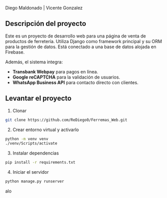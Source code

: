 Diego Maldonado | Vicente Gonzalez

## Descripción del proyecto

Este es un proyecto de desarrollo web para una página de venta de productos de ferretería. Utiliza Django como framework principal y su ORM para la gestión de datos. Está conectado a una base de datos alojada en Firebase.

Además, el sistema integra:

- **Transbank Webpay** para pagos en línea.
- **Google reCAPTCHA** para la validación de usuarios.
- **WhatsApp Business API** para contacto directo con clientes.

## Levantar el proyecto

1. Clonar
```bash
git clone https://github.com/ReDiego0/Ferremas_Web.git
```

2. Crear entorno virtual y activarlo
```bash
python -m venv venv
./venv/Scripts/activate
```

3. Instalar dependencias
```bash
pip install -r requirements.txt
```

4. Iniciar el servidor
```bash
python manage.py runserver
```

alo